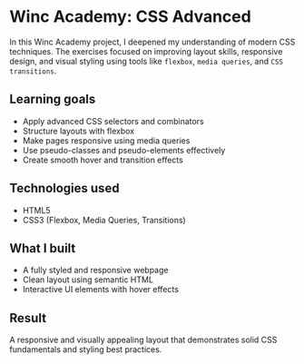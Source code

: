 # Winc Academy: CSS Advanced

In this Winc Academy project, I deepened my understanding of modern CSS techniques. The exercises focused on improving layout skills, responsive design, and visual styling using tools like `flexbox`, `media queries`, and `CSS transitions`.

## Learning goals

- Apply advanced CSS selectors and combinators
- Structure layouts with flexbox
- Make pages responsive using media queries
- Use pseudo-classes and pseudo-elements effectively
- Create smooth hover and transition effects

## Technologies used

- HTML5
- CSS3 (Flexbox, Media Queries, Transitions)

## What I built

- A fully styled and responsive webpage
- Clean layout using semantic HTML
- Interactive UI elements with hover effects

## Result

A responsive and visually appealing layout that demonstrates solid CSS fundamentals and styling best practices.

